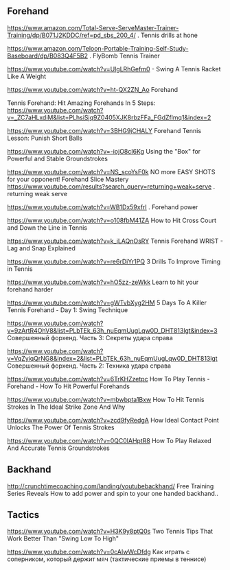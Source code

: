 ## Forehand

https://www.amazon.com/Total-Serve-ServeMaster-Trainer-Training/dp/B071J2KDDC/ref=pd_sbs_200_4/ . Tennis drills at hone

https://www.amazon.com/Teloon-Portable-Training-Self-Study-Baseboard/dp/B083Q4F5B2 . FlyBomb Tennis Trainer


<https://www.youtube.com/watch?v=UlgLRhGefm0> - Swing A Tennis Racket Like A Weight 

<https://www.youtube.com/watch?v=ht-QX2ZN_Ao> Forehand

Tennis Forehand: Hit Amazing Forehands In 5 Steps:
<https://www.youtube.com/watch?v=_ZC7aHLxdiM&list=PLhsiSjq9Z0405XJK8rbzFFa_FGdZflmq1&index=2>

<https://www.youtube.com/watch?v=3BHG9jCHALY> Forehand Tennis Lesson: Punish Short Balls

<https://www.youtube.com/watch?v=-iojO8cI6Kg> Using the "Box" for Powerful and Stable Groundstrokes


<https://www.youtube.com/watch?v=NS_scoYsF0k> NO more EASY SHOTS for your opponent! Forehand Slice Mastery
<https://www.youtube.com/results?search_query=returning+weak+serve> . returning weak serve

<https://www.youtube.com/watch?v=WB1Dx59xfrI> . Forehand power

<https://www.youtube.com/watch?v=o108fbM41ZA> How to Hit Cross Court and Down the Line in Tennis

<https://www.youtube.com/watch?v=k_iLAQnOsRY> Tennis Forehand WRIST - Lag and Snap Explained

<https://www.youtube.com/watch?v=re6rDiYr1PQ> 3 Drills To Improve Timing in Tennis

<https://www.youtube.com/watch?v=hO5zz-zeWkk> Learn to hit your forehand harder



<https://www.youtube.com/watch?v=gWTvbXyg2HM> 5 Days To A Killer Tennis Forehand - Day 1: Swing Technique

<https://www.youtube.com/watch?v=9zArtR4OhV8&list=PLbTEk_63h_nuEqmUugLqw0D_DHT813lgt&index=3>
Совершенный форхенд. Часть 3: Секреты удара справа

<https://www.youtube.com/watch?v=VqZyiqQrNG8&index=2&list=PLbTEk_63h_nuEqmUugLqw0D_DHT813lgt>
Совершенный форхенд. Часть 2: Техника удара справа




<https://www.youtube.com/watch?v=6TrKHZzetpc> How To Play Tennis - Forehand - How To Hit Powerful Forehands

<https://www.youtube.com/watch?v=mbwbpta1Bxw> How To Hit Tennis Strokes In The Ideal Strike Zone And Why

<https://www.youtube.com/watch?v=zcd9fyRedgA> How Ideal Contact Point Unlocks The Power Of Tennis Strokes

<https://www.youtube.com/watch?v=0QC0lAHptR8> How To Play Relaxed And Accurate Tennis Groundstrokes

## Backhand

<http://crunchtimecoaching.com/landing/youtubebackhand/> Free Training Series Reveals How to add power and spin to your one handed backhand.. 

## Tactics

<https://www.youtube.com/watch?v=H3K9y8ptQ0s> Two Tennis Tips That Work Better Than "Swing Low To High"

<https://www.youtube.com/watch?v=0cAIwWcDfdg> Как играть с соперником, который держит мяч (тактические приемы в теннисе)


